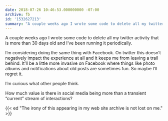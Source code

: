 ```yaml
---
date: 2018-07-26 10:46:53.000000000 -07:00
archive: fb
id: '1532627213'
summary: "A couple weeks ago I wrote some code to delete all my twitter activity that is more than 30 days old and I’ve been running it periodically. I’m considering doing the same thing with Facebook."
---
```


A couple weeks ago I wrote some code to delete all my twitter activity that is more than 30 days old and I’ve been running it periodically. 

I’m considering doing the same thing with Facebook. On twitter this doesn’t negatively impact the experience at all and it keeps me from leaving a trail behind. It’ll be a little more invasive on Facebook where things like photo albums and notifications about old posts are sometimes fun. So maybe I’ll regret it.

I’m curious what other people think.

How much value is there in social media being more than a transient “current” stream of interactions?

{{< ed "The irony of this appearing in my web site archive is not lost on me." >}}
